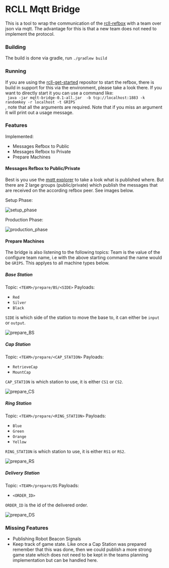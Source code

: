 # RCLL Mqtt Bridge 
This is a tool to wrap the communication of the [rcll-refbox](https://github.com/robocup-logistics/rcll-refbox) with a team over json via mqtt. The advantage for this is that a new team does not need to implement the protocol.

### Building
The build is done via gradle, run `./gradlew build`

### Running
If you are using the [rcll-get-started](https://github.com/robocup-logistics/rcll-get-started) repositor to start the refbox, there is build in support for this via the environment, please take a look there.
If you want to directly start it you can use a command like:<br />
` java -jar mqtt-bridge-0.1-all.jar  -b tcp://localhost:1883 -k randomkey -r localhost -t GRIPS`<br />
, note that all the arguments are required. Note that if you miss an argument it will print out a usage message.

### Features

Implemented:
- Messages Refbox to Public
- Messages Refbox to Private
- Prepare Machines

#### Messages Refbox to Public/Private
Best is you use the [mqtt explorer](http://mqtt-explorer.com/) to take a look what is published where. But there are 2 large groups (public/private) which publish the messages that are received on the according refbox peer. See images below.

Setup Phase:

![setup_phase](https://github.com/robocup-logistics/rcll-mqtt-bridge/assets/5959988/540d64c9-a40c-4ad4-aeea-4cb480cd716b)

Production Phase:

![production_phase](https://github.com/robocup-logistics/rcll-mqtt-bridge/assets/5959988/fe0d6584-21e9-4c36-ab40-7bf4ee905494)


#### Prepare Machines
The bridge is also listening to the following topics:
Team is the value of the configure team name, i.e with the above starting command the name would be `GRIPS`. This applyes to all machine types below.
##### Base Station
Topic: `<TEAM>/prepare/BS/<SIDE>`
Payloads:
- `Red`
- `Silver`
- `Black`

 `SIDE` is which side of the station to move the base to, it can either be `input` or `output`.

![prepare_BS](https://github.com/robocup-logistics/rcll-mqtt-bridge/assets/5959988/2c22239b-87c9-4c93-b4c5-d7eacbea3693)

##### Cap Station
Topic: `<TEAM>/prepare/<CAP_STATION>`
Payloads:
- `RetrieveCap`
- `MountCap`

`CAP_STATION` is which station to use, it is either `CS1` or `CS2`.

![prepare_CS](https://github.com/robocup-logistics/rcll-mqtt-bridge/assets/5959988/67e88ed0-6899-4d63-a107-333e48026931)


##### Ring Station
Topic: `<TEAM>/prepare/<RING_STATION>`
Payloads:
- `Blue`
- `Green`
- `Orange`
- `Yellow`

`RING_STATION` is which station to use, it is either `RS1` or `RS2`.

![prepare_RS](https://github.com/robocup-logistics/rcll-mqtt-bridge/assets/5959988/533a1b8f-e295-48d7-8c83-f7aa25a2d7ac)


##### Delivery Station
Topic: `<TEAM>/prepare/DS`
Payloads:
- `<ORDER_ID>`

`ORDER_ID` is the id of the delivered order.

![prepare_DS](https://github.com/robocup-logistics/rcll-mqtt-bridge/assets/5959988/78f53e2c-7ff7-4c9a-80a5-4f140290e017)


### Missing Features

- Publishing Robot Beacon Signals
- Keep track of game state. Like once a Cap Station was prepared remember that this was done, then we could publish a more strong game state which does not need to be kept in the teams planning implementation but can be handled here.
